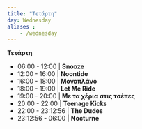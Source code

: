 ```yaml
---
title: "Τετάρτη"
day: Wednesday
aliases :
    - /wednesday
---
```


**Τετάρτη**

- 06:00 - 12:00 | **Snooze**
- 12:00 - 16:00 | **Noontide**
- 16:00 - 18:00 | **Μονοπλάνο**
- 18:00 - 19:00 | **Let Me Ride**
- 19:00 - 20:00 | **Με τα χέρια στις τσέπες**
- 20:00 - 22:00 | **Teenage Kicks**
- 22:00 - 23:12:56 | **The Dudes**
- 23:12:56 - 06:00 | **Nocturne**